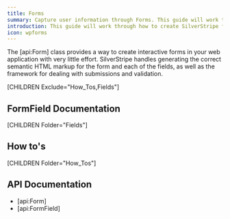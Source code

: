 ```yaml
---
title: Forms
summary: Capture user information through Forms. This guide will work through how to create SilverStripe forms, adding and modifying fields and how to handle form submissions.
introduction: This guide will work through how to create SilverStripe forms, adding and modifying fields and how to handle form submissions.
icon: wpforms
---
```

The [api:Form] class provides a way to create interactive forms in your web application with very little effort. 
SilverStripe handles generating the correct semantic HTML markup for the form and each of the fields, as well as the 
framework for dealing with submissions and validation.

[CHILDREN Exclude="How_Tos,Fields"]

## FormField Documentation

[CHILDREN Folder="Fields"]

## How to's

[CHILDREN Folder="How_Tos"]

## API Documentation

* [api:Form]
* [api:FormField]